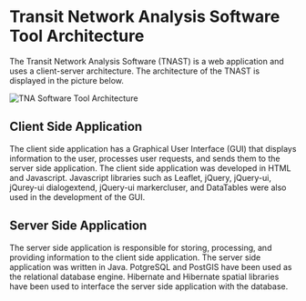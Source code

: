 Transit Network Analysis Software Tool Architecture
=========

The Transit Network Analysis Software (TNAST) is a web application and uses a client-server architecture. The architecture of the TNAST is displayed in the picture below. 

![](images/architecture.png "TNA Software Tool Architecture")

Client Side Application
---------

The client side application has a Graphical User Interface (GUI) that displays information to the user, processes user requests, and sends them to the server side application. The client side application was developed in HTML and Javascript. Javascript libraries such as Leaflet, jQuery, jQuery-ui, jQurey-ui dialogextend, jQuery-ui markercluser, and DataTables were also used in the development of the GUI.

Server Side Application
---------

The server side application is responsible for storing, processing, and providing information to the client side application. The server side application was written in Java. PotgreSQL and PostGIS have been used as the relational database engine. Hibernate and Hibernate spatial libraries have been used to interface the server side application with the database.
